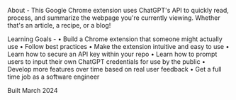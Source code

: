 About -
This Google Chrome extension uses ChatGPT's API to quickly read, process, and summarize the webpage you're currently viewing. Whether that's an article, a recipe, or a blog!

Learning Goals -
• Build a Chrome extension that someone might actually use
• Follow best practices
• Make the extension intuitive and easy to use
• Learn how to secure an API key within your repo
• Learn how to prompt users to input their own ChatGPT credentials for use by the public
• Develop more features over time based on real user feedback
• Get a full time job as a software engineer

Built March 2024

